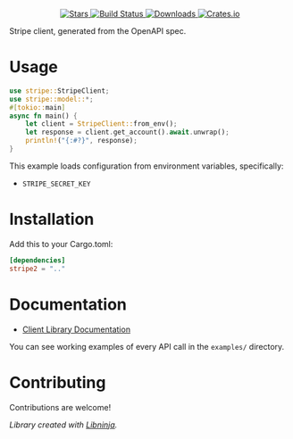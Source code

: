 <div id="top"></div>

<p align="center">
    <a href="https://github.com/libninjacom/stripe-rs/stargazers">
        <img src="https://img.shields.io/github/stars/libninjacom/stripe-rs.svg?style=flat-square" alt="Stars" />
    </a>
    <a href="https://github.com/libninjacom/stripe-rs/actions">
        <img src="https://img.shields.io/github/workflow/status/libninjacom/stripe-rs/ci?style=flat-square" alt="Build Status" />
    </a>
    
<a href="https://crates.io/crates/stripe2">
    <img src="https://img.shields.io/crates/d/stripe2?style=flat-square" alt="Downloads" />
</a>
<a href="https://crates.io/crates/stripe2">
    <img src="https://img.shields.io/crates/v/stripe2?style=flat-square" alt="Crates.io" />
</a>

</p>

Stripe client, generated from the OpenAPI spec.

# Usage

```rust
use stripe::StripeClient;
use stripe::model::*;
#[tokio::main]
async fn main() {
    let client = StripeClient::from_env();
    let response = client.get_account().await.unwrap();
    println!("{:#?}", response);
}
```

This example loads configuration from environment variables, specifically:

* `STRIPE_SECRET_KEY`

# Installation

Add this to your Cargo.toml:

```toml
[dependencies]
stripe2 = ".."
```


# Documentation

* [Client Library Documentation](https://docs.rs/stripe2)

You can see working examples of every API call in the `examples/` directory.

# Contributing

Contributions are welcome!

*Library created with [Libninja](https://www.libninja.com).*
